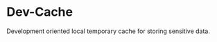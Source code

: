# Dev-Cache

Development oriented local temporary cache for storing sensitive data.


[//]: # (npm i --package-lock-only --workspaces false --prefix packages/nodejs-client)